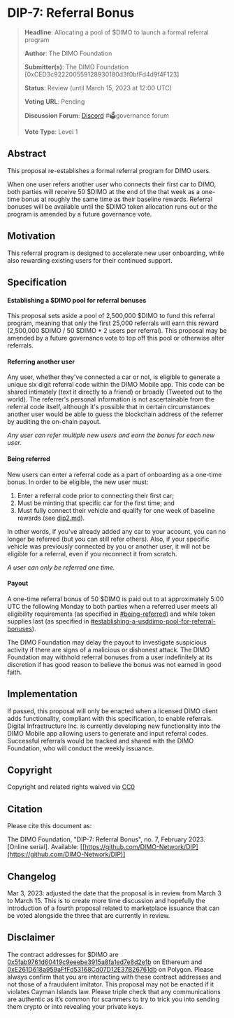 # DIP-7: Referral Bonus

> **Headline**: Allocating a pool of $DIMO to launch a formal referral program&#x20;
>
> **Author**: The DIMO Foundation
>
> **Submitter(s)**: The DIMO Foundation \[0xCED3c922200559128930180d3f0bfFd4d9f4F123]
>
> **Status**: Review (until March 15, 2023 at 12:00 UTC)
>
> **Voting URL**: Pending
>
> **Discussion Forum**: [Discord](https://chat.dimo.zone) #🗳️governance forum
>
> **Vote Type**: Level 1

## Abstract

This proposal re-establishes a formal referral program for DIMO users.

When one user refers another user who connects their first car to DIMO, both parties will receive 50 $DIMO at the end of the that week as a one-time bonus at roughly the same time as their baseline rewards. Referral bonuses will be available until the $DIMO token allocation runs out or the program is amended by a future governance vote.

## Motivation

This referral program is designed to accelerate new user onboarding, while also rewarding existing users for their continued support.

## Specification

#### Establishing a $DIMO pool for referral bonuses

This proposal sets aside a pool of 2,500,000 $DIMO to fund this referral program, meaning that only the first 25,000 referrals will earn this reward (2,500,000 $DIMO / 50 $DIMO \* 2 users per referral). This proposal may be amended by a future governance vote to top off this pool or otherwise alter referrals.&#x20;

#### Referring another user

Any user, whether they've connected a car or not, is eligible to generate a unique six digit referral code within the DIMO Mobile app. This code can be shared intimately (text it directly to a friend) or broadly (Tweeted out to the world). The referrer's personal information is not ascertainable from the referral code itself, although it's possible that in certain circumstances another user would be able to guess the blockchain address of the referrer by auditing the on-chain payout.

_Any user can refer multiple new users and earn the bonus for each new user._

#### Being referred

New users can enter a referral code as a part of onboarding as a one-time bonus. In order to be eligible, the new user must:&#x20;

1. Enter a referral code prior to connecting their first car;
2. Must be minting that specific car for the first time; and
3. Must fully connect their vehicle and qualify for one week of baseline rewards (see [dip2.md](dip2.md "mention")).

In other words, if you've already added any car to your account, you can no longer be referred (but you can still refer others). Also, if your specific vehicle was previously connected by you or another user, it will not be eligible for a referral, even if you reconnect it from scratch.

_A user can only be referred one time._

#### Payout

A one-time referral bonus of 50 $DIMO is paid out to at approximately 5:00 UTC the following Monday to both parties when a referred user meets all eligibility requirements (as specified in [#being-referred](dip7.md#being-referred "mention")) and while token supplies last (as specified in [#establishing-a-usddimo-pool-for-referral-bonuses](dip7.md#establishing-a-usddimo-pool-for-referral-bonuses "mention")).

The DIMO Foundation may delay the payout to investigate suspicious activity if there are signs of a malicious or dishonest attack. The DIMO Foundation may withhold referral bonuses from a user indefinitely at its discretion if has good reason to believe the bonus was not earned in good faith.

## Implementation

If passed, this proposal will only be enacted when a licensed DIMO client adds functionality, compliant with this specification, to enable referrals. Digital Infrastructure Inc. is currently developing new functionality into the DIMO Mobile app allowing users to generate and input referral codes. Successful referrals would be tracked and shared with the DIMO Foundation, who will conduct the weekly issuance.

## Copyright

Copyright and related rights waived via [CC0](https://creativecommons.org/publicdomain/zero/1.0)

## Citation

Please cite this document as:

The DIMO Foundation, "DIP-7: Referral Bonus", no. 7, February 2023. \[Online serial]. Available: \[[https://github.com/DIMO-Network/DIP](https://github.com/DIMO-Network/DIP)]

## Changelog

Mar 3, 2023: adjusted the date that the proposal is in review from March 3 to March 15. This is to create more time discussion and hopefully the introduction of a fourth proposal related to marketplace issuance that can be voted alongside the three that are currently in review.

## Disclaimer

The contract addresses for $DIMO are [0x5fab9761d60419c9eeebe3915a8fa1ed7e8d2e1b](https://etherscan.io/token/0x5fab9761d60419c9eeebe3915a8fa1ed7e8d2e1b) on Ethereum and [0xE261D618a959aFfFd53168Cd07D12E37B26761db](https://polygonscan.com/token/0xE261D618a959aFfFd53168Cd07D12E37B26761db) on Polygon. Please always confirm that you are interacting with these contract addresses and not those of a fraudulent imitator. This proposal may not be enacted if it violates Cayman Islands law. Please triple check that any communications are authentic as it’s common for scammers to try to trick you into sending them crypto or into revealing your private keys.
